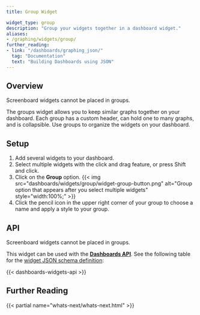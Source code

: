 ```yaml
---
title: Group Widget

widget_type: group
description: "Group your widgets together in a dashboard widget."
aliases:
- /graphing/widgets/group/
further_reading:
- link: "/dashboards/graphing_json/"
  tag: "Documentation"
  text: "Building Dashboards using JSON"
---
```


## Overview
<div class="alert alert-info">Screenboard widgets cannot be placed in groups. </a></div>

The groups widget allows you to keep similar graphs together on your dashboard. Each group has a custom header, can hold one to many graphs, and is collapsible. Use groups to organize the widgets on your dashboard.

## Setup

1. Add several widgets to your dashboard.
2. Select multiple widgets with the click and drag feature, or press Shift and click.
3. Click on the **Group** option.
  {{< img src="dashboards/widgets/group/widget-group-button.png" alt="Group option that appears after you select multiple widgets" style="width:100%;" >}}
4. Click the pencil icon in the upper right corner of your group to choose a name and apply a style to your group.

## API
<div class="alert alert-info">Screenboard widgets cannot be placed in groups. </a></div>

This widget can be used with the **[Dashboards API][2]**. See the following table for the [widget JSON schema definition][3]:

{{< dashboards-widgets-api >}}

## Further Reading

{{< partial name="whats-next/whats-next.html" >}}

[1]: /dashboards/#timeboards
[2]: /api/latest/dashboards/
[3]: /dashboards/graphing_json/widget_json/

